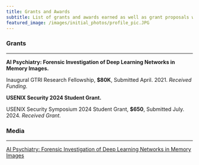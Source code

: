 ```yaml
---
title: Grants and Awards
subtitle: List of grants and awards earned as well as grant proposals worked on.
featured_image: /images/initial_photos/profile_pic.JPG
---
```


<!--- Insert picture of award/grant above --->

### Grants

---

**AI Psychiatry: Forensic Investigation of Deep Learning Networks in Memory Images.**
    
Inaugural GTRI Research Fellowship, **$80K**, Submitted April. 2021. *Received Funding.*



 <!--- **Did AI Crash My Car? Automated End-To-End Investigation of AI Failures in Cyber-Physical Systems.** --->

<!--- NIJ FY24 Research and Development in Forensic Science for Criminal Justice Purposes, **$850K**, Submitted April. 2024. *In Submission.* --->
 
**USENIX Security 2024 Student Grant.** 

USENIX Security Symposium 2024 Student Grant, **$650**, Submitted July. 2024. *Received Grant.*



### Media

---



[AI Psychiatry: Forensic Investigation of Deep Learning Networks in Memory Images](https://scp.cc.gatech.edu/news/fox-5-news-georgia-tech-offers-cybersecurity-major)